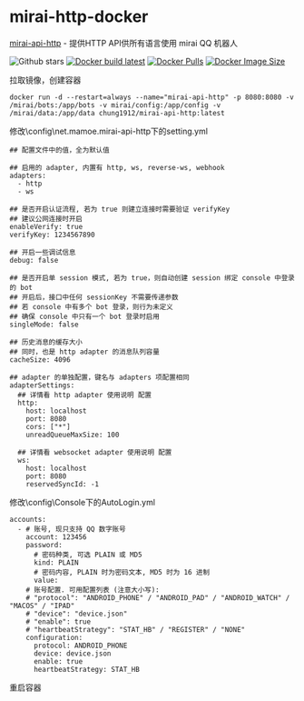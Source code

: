 # mirai-http-docker

[mirai-api-http](https://github.com/project-mirai/mirai-api-http) - 提供HTTP API供所有语言使用 mirai QQ 机器人

![Github stars](https://badgen.net/github/stars/chung1912/mirai-http-docker?icon=github&label=stars)
[![Docker build latest](https://github.com/chung1912/mirai-http-docker/actions/workflows/docker-latest.yml/badge.svg?branch=browser-version)](https://github.com/chung1912/mirai-http-docker/actions/workflows/docker-latest.yml)
[![Docker Pulls](https://badgen.net/docker/pulls/chung1912/mirai-http-docker?icon=docker&label=pulls)](https://hub.docker.com/r/chung1912/mirai-http-docker/)
[![Docker Image Size](https://badgen.net/docker/size/chung1912/mirai-http-docker/latest/amd64?icon=docker&label=image%20size)](https://hub.docker.com/r/chung1912/mirai-http-docker/)

拉取镜像，创建容器
<pre><code>docker run -d --restart=always --name="mirai-api-http" -p 8080:8080 -v /mirai/bots:/app/bots -v mirai/config:/app/config -v /mirai/data:/app/data chung1912/mirai-api-http:latest
</code></pre>
修改\config\net.mamoe.mirai-api-http下的setting.yml
<pre><code>## 配置文件中的值，全为默认值

## 启用的 adapter, 内置有 http, ws, reverse-ws, webhook
adapters:
  - http
  - ws

## 是否开启认证流程, 若为 true 则建立连接时需要验证 verifyKey
## 建议公网连接时开启
enableVerify: true
verifyKey: 1234567890

## 开启一些调试信息
debug: false

## 是否开启单 session 模式, 若为 true，则自动创建 session 绑定 console 中登录的 bot
## 开启后，接口中任何 sessionKey 不需要传递参数
## 若 console 中有多个 bot 登录，则行为未定义
## 确保 console 中只有一个 bot 登录时启用
singleMode: false

## 历史消息的缓存大小
## 同时，也是 http adapter 的消息队列容量
cacheSize: 4096

## adapter 的单独配置，键名与 adapters 项配置相同
adapterSettings:
  ## 详情看 http adapter 使用说明 配置
  http:
    host: localhost
    port: 8080
    cors: ["*"]
    unreadQueueMaxSize: 100
  
  ## 详情看 websocket adapter 使用说明 配置
  ws:
    host: localhost
    port: 8080
    reservedSyncId: -1
</code></pre>
修改\config\Console下的AutoLogin.yml
<pre><code>accounts: 
  - # 账号, 现只支持 QQ 数字账号
    account: 123456
    password: 
      # 密码种类, 可选 PLAIN 或 MD5
      kind: PLAIN
      # 密码内容, PLAIN 时为密码文本, MD5 时为 16 进制
      value: 
    # 账号配置. 可用配置列表 (注意大小写):
    # "protocol": "ANDROID_PHONE" / "ANDROID_PAD" / "ANDROID_WATCH" / "MACOS" / "IPAD"
    # "device": "device.json"
    # "enable": true
    # "heartbeatStrategy": "STAT_HB" / "REGISTER" / "NONE"
    configuration: 
      protocol: ANDROID_PHONE
      device: device.json
      enable: true
      heartbeatStrategy: STAT_HB
</code></pre>
重启容器
